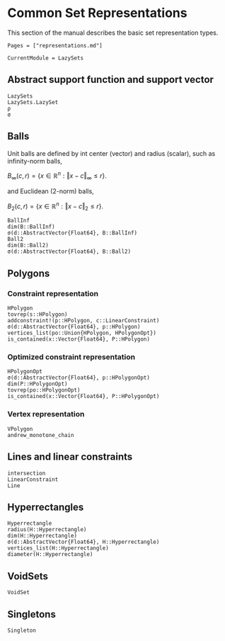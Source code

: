 # Common Set Representations

This section of the manual describes the basic set representation types.

```@contents
Pages = ["representations.md"]
```

```@meta
CurrentModule = LazySets
```

## Abstract support function and support vector

```@docs
LazySets
LazySets.LazySet
ρ
σ
```

## Balls

Unit balls are defined by int center (vector) and radius (scalar), such as
infinity-norm balls,

$B_\infty(c, r) = \{ x ∈ \mathbb{R}^n : \Vert x - c\Vert_\infty \leq r \}.$

and Euclidean (2-norm) balls,

$B_2(c, r) = \{ x ∈ \mathbb{R}^n : \Vert x - c\Vert_2 \leq r \}.$

```@docs
BallInf
dim(B::BallInf)
σ(d::AbstractVector{Float64}, B::BallInf)
Ball2
dim(B::Ball2)
σ(d::AbstractVector{Float64}, B::Ball2)
```

## Polygons

### Constraint representation

```@docs
HPolygon
tovrep(s::HPolygon)
addconstraint!(p::HPolygon, c::LinearConstraint)
σ(d::AbstractVector{Float64}, p::HPolygon)
vertices_list(po::Union{HPolygon, HPolygonOpt})
is_contained(x::Vector{Float64}, P::HPolygon)
```

### Optimized constraint representation

```@docs
HPolygonOpt
σ(d::AbstractVector{Float64}, p::HPolygonOpt)
dim(P::HPolygonOpt)
tovrep(po::HPolygonOpt)
is_contained(x::Vector{Float64}, P::HPolygonOpt)
```

### Vertex representation

```@docs
VPolygon
andrew_monotone_chain
```

## Lines and linear constraints

```@docs
intersection
LinearConstraint
Line
```

## Hyperrectangles

```@docs
Hyperrectangle
radius(H::Hyperrectangle)
dim(H::Hyperrectangle)
σ(d::AbstractVector{Float64}, H::Hyperrectangle)
vertices_list(H::Hyperrectangle)
diameter(H::Hyperrectangle)
```

## VoidSets

```@docs
VoidSet
```

## Singletons

```@docs
Singleton
```
